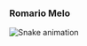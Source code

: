 ### Romario Melo

![Snake animation](https://github.com/seu-usuário-aqui/seu-usuário-aqui/blob/output/github-contribution-grid-snake.svg)

